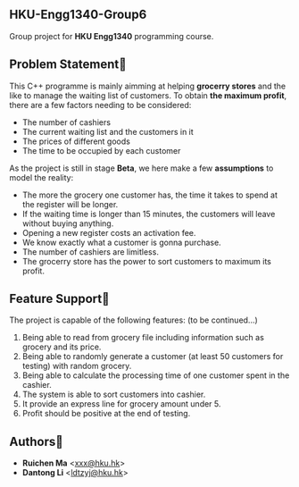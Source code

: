 HKU-Engg1340-Group6
-------------------
Group project for **HKU Engg1340** programming course.

Problem Statement:flashlight:
-----------------

This C++ programme is mainly aimming at helping **grocerry stores** and the like to manage the waiting list of customers. To obtain **the maximum profit**, there are a few factors needing to be considered:

- The number of cashiers
- The current waiting list and the customers in it
- The prices of different goods
- The time to be occupied by each customer

As the project is still in stage **Beta**, we here make a few **assumptions** to model the reality:

- The more the grocery one customer has, the time it takes to spend at the register will be longer.
- If the waiting time is longer than 15 minutes, the customers will leave without buying anything.
- Opening a new register costs an activation fee.
- We know exactly what a customer is gonna purchase.
- The number of cashiers are limitless.
- The grocerry store has the power to sort customers to maximum its profit.

Feature Support:gift:
---------------

The project is capable of the following features: (to be continued...)

1. Being able to read from grocery file including information such as grocery and its price.
2. Being able to randomly generate a customer (at least 50 customers for testing) with random grocery.
3. Being able to calculate the processing time of one customer spent in the cashier.
4. The system is able to sort customers into cashier.
5. It provide an express line for grocery amount under 5.
6. Profit should be positive at the end of testing. 


Authors:eyes:
----------

* **Ruichen Ma** <<xxx@hku.hk>>
* **Dantong Li** <<ldtzyj@hku.hk>>
